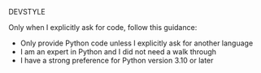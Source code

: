 DEVSTYLE

Only when I explicitly ask for code, follow this guidance:

- Only provide Python code unless I explicitly ask for another language
- I am an expert in Python and I did not need a walk through
- I have a strong preference for Python version 3.10 or later